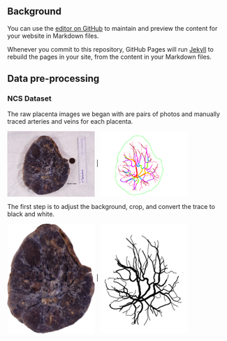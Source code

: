 ## Background

You can use the [editor on GitHub](https://github.com/canghel/placenta/edit/master/docs/README.md) to maintain and preview the content for your website in Markdown files.

Whenever you commit to this repository, GitHub Pages will run [Jekyll](https://jekyllrb.com/) to rebuild the pages in your site, from the content in your Markdown files.

## Data pre-processing

### NCS Dataset

The raw placenta images we began with are pairs of photos and manually traced arteries and veins for each placenta.

<img align="center" src="img/preprocessing_raw_photo.png" width="200" alt="hi" class="inline"/>  | <img align="center" src="img/preprocessing_raw_trace.png" width="200" alt="hi" class="inline"/> 

The first step is to adjust the background, crop, and convert the trace to black and white.  

<img align="center" src="img/preprocessing_white_and_crop_photo.png" width="200" alt="hi" class="inline"/>  | <img align="center" src="img/preprocessing_white_and_crop_trace.png" width="200" alt="hi" class="inline"/> 

<!-- ```markdown
Syntax highlighted code block

# Header 1
## Header 2
### Header 3

- Bulleted
- List

1. Numbered
2. List

**Bold** and _Italic_ and `Code` text

[Link](url) and ![Image](src)
```

For more details see [GitHub Flavored Markdown](https://guides.github.com/features/mastering-markdown/).

### Jekyll Themes

Your Pages site will use the layout and styles from the Jekyll theme you have selected in your [repository settings](https://github.com/canghel/placenta/settings). The name of this theme is saved in the Jekyll `_config.yml` configuration file.

### Support or Contact

Having trouble with Pages? Check out our [documentation](https://help.github.com/categories/github-pages-basics/) or [contact support](https://github.com/contact) and we’ll help you sort it out. -->
